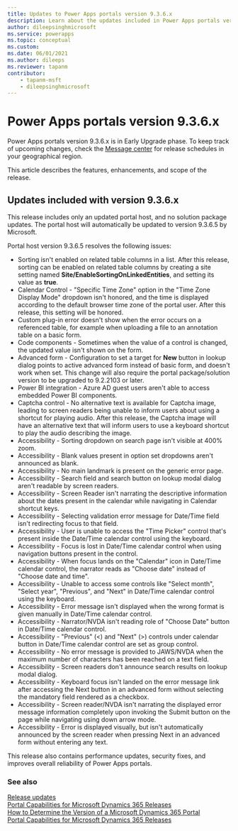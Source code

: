 ```yaml
---
title: Updates to Power Apps portals version 9.3.6.x
description: Learn about the updates included in Power Apps portals version 9.3.6.x, including fixes, enhancements, and the scope of the release. 
author: dileepsinghmicrosoft
ms.service: powerapps
ms.topic: conceptual
ms.custom: 
ms.date: 06/01/2021
ms.author: dileeps
ms.reviewer: tapanm
contributor:
    - tapanm-msft
    - dileepsinghmicrosoft
---
```


# Power Apps portals version 9.3.6.x

Power Apps portals version 9.3.6.x is in Early Upgrade phase. To keep track of upcoming changes, check the [Message center](/microsoft-365/admin/manage/message-center) for release schedules in your geographical region.

This article describes the features, enhancements, and scope of the release.

## Updates included with version 9.3.6.x

This release includes only an updated portal host, and no solution package updates. The portal host will automatically be updated to version 9.3.6.5 by Microsoft.

Portal host version 9.3.6.5 resolves the following issues:

- Sorting isn't enabled on related table columns in a list. After this release, sorting can be enabled on related table columns by creating a site setting named **Site/EnableSortingOnLinkedEntities**, and setting its value as **true**.
- Calendar Control - "Specific Time Zone" option in the "Time Zone Display Mode" dropdown isn't honored, and the time is displayed according to the default browser time zone of the portal user. After this release, this setting will be honored.
- Custom plug-in error doesn't show when the error occurs on a referenced table, for example when uploading a file to an annotation table on a basic form.
- Code components - Sometimes when the value of a control is changed, the updated value isn't shown on the form.
- Advanced form - Configuration to set a target for **New** button in lookup dialog points to active advanced form instead of basic form, and doesn't work when set. This change will also require the portal package/solution version to be upgraded to 9.2.2103 or later.
- Power BI integration - Azure AD guest users aren't able to access embedded Power BI components.
- Captcha control - No alternative text is available for Captcha image, leading to screen readers being unable to inform users about using a shortcut for playing audio. After this release, the Captcha image will have an alternative text that will inform users to use a keyboard shortcut to play the audio describing the image.
- Accessibility - Sorting dropdown on search page isn't visible at 400% zoom.
- Accessibility - Blank values present in option set dropdowns aren't announced as blank.
- Accessibility - No main landmark is present on the generic error page.
- Accessibility - Search field and search button on lookup modal dialog aren't readable by screen readers.
- Accessibility - Screen Reader isn't narrating the descriptive information about the dates present in the calendar while navigating in Calendar shortcut keys.
- Accessibility - Selecting validation error message for Date/Time field isn't redirecting focus to that field.
- Accessibility - User is unable to access the "Time Picker" control that's present inside the Date/Time calendar control using the keyboard.
- Accessibility - Focus is lost in Date/Time calendar control when using navigation buttons present in the control.
- Accessibility - When focus lands on the "Calendar" icon in Date/Time calendar control, the narrator reads as "Choose date" instead of "Choose date and time".
- Accessibility - Unable to access some controls like "Select month",  "Select year", "Previous", and "Next" in Date/Time calendar control using the keyboard.
- Accessibility - Error message isn't displayed when the wrong format is given manually in Date/Time calendar control.
- Accessibility - Narrator/NVDA isn't reading role of "Choose Date" button in Date/Time calendar control.
- Accessibility - "Previous" (<) and "Next" (>) controls under calendar button in Date/Time calendar control are set as group control.
- Accessibility - No error message is provided to JAWS/NVDA when the maximum number of characters has been reached on a text field.
- Accessibility - Screen readers don't announce search results on lookup modal dialog.
- Accessibility - Keyboard focus isn't landed on the error message link after accessing the Next button in an advanced form without selecting the mandatory field rendered as a checkbox.
- Accessibility - Screen reader/NVDA isn't narrating the displayed error message information completely upon invoking the Submit button on the page while navigating using down arrow mode.
- Accessibility - Error is displayed visually, but isn't automatically announced by the screen reader when pressing Next in an advanced form without entering any text.

This release also contains performance updates, security fixes, and improves overall reliability of Power Apps portals.

### See also

[Release updates](../release-updates.md) <br>
[Portal Capabilities for Microsoft Dynamics 365 Releases](https://support.microsoft.com/topic/portal-capabilities-for-microsoft-dynamics-365-releases-81f5fcc9-ef72-8b2e-5b4b-29e9840fb5c4) <br>
[How to Determine the Version of a Microsoft Dynamics 365 Portal](https://support.microsoft.com/topic/how-to-determine-the-version-of-a-microsoft-dynamics-365-portal-d2400fdc-b1dd-597b-feab-87abc805325e) <br>
[Portal Capabilities for Microsoft Dynamics 365 Releases](https://support.microsoft.com/topic/portal-capabilities-for-microsoft-dynamics-365-releases-81f5fcc9-ef72-8b2e-5b4b-29e9840fb5c4)

